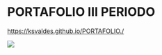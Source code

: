 # PORTAFOLIO III PERIODO
https://ksvaldes.github.io/PORTAFOLIO./

<img  src="https://64.media.tumblr.com/5e0f00b8b62d3b96ee542ad1f2fdba09/tumblr_ncfzly8W601r9e2uvo1_r1_500.gifv">


